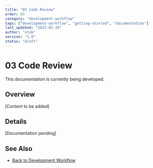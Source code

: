```yaml
---
title: "03 Code Review"
order: 03
category: "development-workflow"
tags: ["development-workflow", "getting-started", "documentation"]
last_updated: "2025-01-19"
author: "stub"
version: "1.0"
status: "draft"
---
```


# 03 Code Review

This documentation is currently being developed.

## Overview

[Content to be added]

## Details

[Documentation pending]

## See Also

- [Back to Development Workflow](./README.md)
